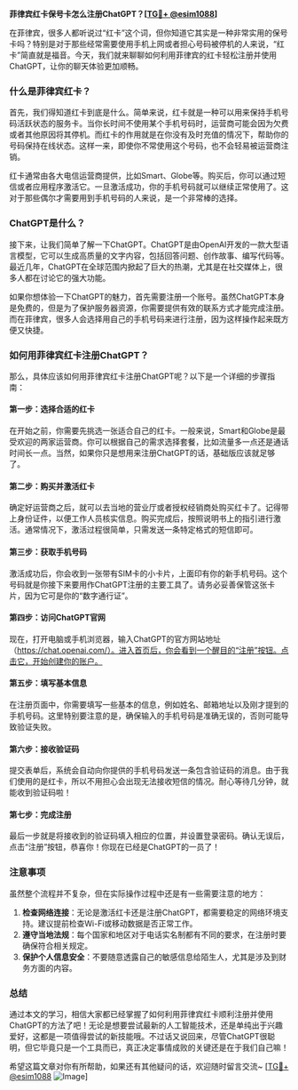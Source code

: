 **菲律宾红卡保号卡怎么注册ChatGPT？[[TG💪+ @esim1088](https://t.me/s/esim1088)]**

在菲律宾，很多人都听说过“红卡”这个词，但你知道它其实是一种非常实用的保号卡吗？特别是对于那些经常需要使用手机上网或者担心号码被停机的人来说，“红卡”简直就是福音。今天，我们就来聊聊如何利用菲律宾的红卡轻松注册并使用ChatGPT，让你的聊天体验更加顺畅。

### 什么是菲律宾红卡？

首先，我们得知道红卡到底是什么。简单来说，红卡就是一种可以用来保持手机号码活跃状态的服务卡。当你长时间不使用某个手机号码时，运营商可能会因为欠费或者其他原因将其停机。而红卡的作用就是在你没有及时充值的情况下，帮助你的号码保持在线状态。这样一来，即使你不常使用这个号码，也不会轻易被运营商注销。

红卡通常由各大电信运营商提供，比如Smart、Globe等。购买后，你可以通过短信或者应用程序激活它。一旦激活成功，你的手机号码就可以继续正常使用了。这对于那些偶尔才需要用到手机号码的人来说，是一个非常棒的选择。

### ChatGPT是什么？

接下来，让我们简单了解一下ChatGPT。ChatGPT是由OpenAI开发的一款大型语言模型，它可以生成高质量的文字内容，包括回答问题、创作故事、编写代码等。最近几年，ChatGPT在全球范围内掀起了巨大的热潮，尤其是在社交媒体上，很多人都在讨论它的强大功能。

如果你想体验一下ChatGPT的魅力，首先需要注册一个账号。虽然ChatGPT本身是免费的，但是为了保护服务器资源，你需要提供有效的联系方式才能完成注册。而在菲律宾，很多人会选择用自己的手机号码来进行注册，因为这样操作起来既方便又快捷。

### 如何用菲律宾红卡注册ChatGPT？

那么，具体应该如何用菲律宾红卡注册ChatGPT呢？以下是一个详细的步骤指南：

#### 第一步：选择合适的红卡

在开始之前，你需要先挑选一张适合自己的红卡。一般来说，Smart和Globe是最受欢迎的两家运营商。你可以根据自己的需求选择套餐，比如流量多一点还是通话时间长一点。当然，如果你只是想用来注册ChatGPT的话，基础版应该就足够了。

#### 第二步：购买并激活红卡

确定好运营商之后，就可以去当地的营业厅或者授权经销商处购买红卡了。记得带上身份证件，以便工作人员核实信息。购买完成后，按照说明书上的指引进行激活。通常情况下，激活过程很简单，只需发送一条特定格式的短信即可。

#### 第三步：获取手机号码

激活成功后，你会收到一张带有SIM卡的小卡片，上面印有你的新手机号码。这个号码就是你接下来要用作ChatGPT注册的主要工具了。请务必妥善保管这张卡片，因为它可是你的“数字通行证”。

#### 第四步：访问ChatGPT官网

现在，打开电脑或手机浏览器，输入ChatGPT的官方网站地址（https://chat.openai.com/）。进入首页后，你会看到一个醒目的“注册”按钮。点击它，开始创建你的账户。

#### 第五步：填写基本信息

在注册页面中，你需要填写一些基本的信息，例如姓名、邮箱地址以及刚才提到的手机号码。这里特别要注意的是，确保输入的手机号码是准确无误的，否则可能导致验证失败。

#### 第六步：接收验证码

提交表单后，系统会自动向你提供的手机号码发送一条包含验证码的消息。由于我们使用的是红卡，所以不用担心会出现无法接收短信的情况。耐心等待几分钟，就能收到验证码啦！

#### 第七步：完成注册

最后一步就是将接收到的验证码填入相应的位置，并设置登录密码。确认无误后，点击“注册”按钮，恭喜你！你现在已经是ChatGPT的一员了！

### 注意事项

虽然整个流程并不复杂，但在实际操作过程中还是有一些需要注意的地方：

1. **检查网络连接**：无论是激活红卡还是注册ChatGPT，都需要稳定的网络环境支持。建议提前检查Wi-Fi或移动数据是否正常工作。
2. **遵守当地法规**：每个国家和地区对于电话实名制都有不同的要求，在注册时要确保符合相关规定。
3. **保护个人信息安全**：不要随意透露自己的敏感信息给陌生人，尤其是涉及到财务方面的内容。

### 总结

通过本文的学习，相信大家都已经掌握了如何利用菲律宾红卡顺利注册并使用ChatGPT的方法了吧！无论是想要尝试最新的人工智能技术，还是单纯出于兴趣爱好，这都是一项值得尝试的新技能哦。不过话又说回来，尽管ChatGPT很聪明，但它毕竟只是一个工具而已，真正决定事情成败的关键还是在于我们自己嘛！

希望这篇文章对你有所帮助，如果还有其他疑问的话，欢迎随时留言交流~ [[TG💪+ @esim1088](https://t.me/s/esim1088) ![Image](https://i.postimg.cc/4NQfJmqS/Snipaste-2025-05-13-00-14-12.png)]